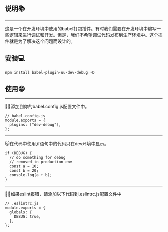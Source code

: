 ## 说明📚

---
这是一个在开发环境中使用的babel打包插件。有时我们需要在开发环境中编写一些逻辑来进行调试和开发。但是，我们不希望调试代码发布到生产环境中。这个插件就是为了解决这个问题而设计的。

## 安装💻

```
npm install babel-plugin-uu-dev-debug -D
```  
## 使用😁
---
🐱‍💻添加到你的babel.config.js配置文件中。
```
// babel.config.js
module.exports = {
  plugins: ["dev-debug"],
};
```
---
🐱在代码中使用,if语句中的代码只在dev环境中显示。
```
if (DEBUG) {
  // do something for debug
  // removed in production env
  const a = 10;
  const b = 20;
  console.log(a + b);
}
```
---
🐱‍🏍如果eslint报错，请添加以下代码到.eslintrc.js配置文件中
```
// .eslintrc.js
module.exports = {
  globals: {
    DEBUG: true,
  },
};
```
